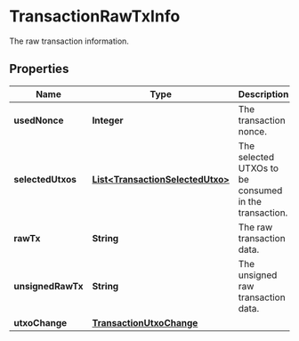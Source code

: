 

# TransactionRawTxInfo

The raw transaction information.

## Properties

| Name | Type | Description | Notes |
|------------ | ------------- | ------------- | -------------|
|**usedNonce** | **Integer** | The transaction nonce. |  [optional] |
|**selectedUtxos** | [**List&lt;TransactionSelectedUtxo&gt;**](TransactionSelectedUtxo.md) | The selected UTXOs to be consumed in the transaction. |  [optional] |
|**rawTx** | **String** | The raw transaction data. |  [optional] |
|**unsignedRawTx** | **String** | The unsigned raw transaction data. |  [optional] |
|**utxoChange** | [**TransactionUtxoChange**](TransactionUtxoChange.md) |  |  [optional] |



